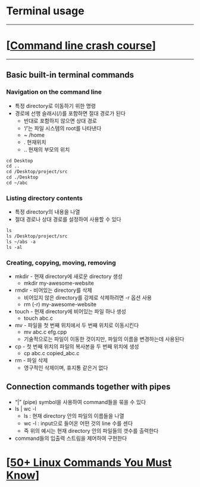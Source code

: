 # Terminal usage

---

# [**[Command line crash course](https://developer.mozilla.org/en-US/docs/Learn/Tools_and_testing/Understanding_client-side_tools/Command_line)**]

---

## Basic built-in terminal commands

### Navigation on the command line

- 특정 directory로 이동하기 위한 명령
- 경로에 선행 슬래시(/)를 포함하면 절대 경로가 된다
    - 반대로 포함하지 않으면 상대 경로
    - ‘/’는 파일 시스템의 root를 나타낸다
    - ~ /home
    - . 현재위치
    - .. 현재의 부모의 위치

```html
cd Desktop
cd ..
cd /Desktop/project/src
cd ./Desktop
cd ~/abc
```

### Listing directory contents

- 특정 directory의 내용을 나열
- 절대 경로나 상대 경로를 설정하여 사용할 수 있다

```html
ls 
ls /Desktop/project/src
ls ~/abs -a
ls -al
```

### Creating, copying, moving, removing

- mkdir - 현재 directory에 새로운 directory 생성
    - mkdir my-awesome-website
- rmdir - 비어있는 directory를 삭제
    - 비어있지 않은 directory를 강제로 삭제하려면 -r 옵션 사용
    - rm (-r) my-awesome-website
- touch - 현재 directory에 비어있는 파일 하나 생성
    - touch abc.c
- mv - 파일을 첫 번째 위치에서 두 번째 위치로 이동시킨다
    - mv abc.c efg.cpp
    - 기술적으로는 파일이 이동한 것이지만, 파일의 이름을 변경하는데 사용된다
- cp - 첫 번째 위치의 파일의 복사본을 두 번째 위치에 생성
    - cp abc.c copied_abc.c
- rm - 파일 삭제
    - 영구적인 삭제이며, 휴지통 같은거 없다

## Connection commands together with pipes

- “|” (pipe) symbol을 사용하여 command들을 묶을 수 있다
- ls | wc -l
    - ls : 현재 directory 안의 파일의 이름들을 나열
    - wc -l :  input으로 들어온 어떤 것의 line 수를 센다
    - 즉 위의 예시는 현재 directory 안의 파일들의 갯수를 출력한다
- command들의 입출력 스트림을 제어하여 구현한다

# [**[50+ Linux Commands You Must Know](https://www.digitalocean.com/community/tutorials/linux-commands)**]
